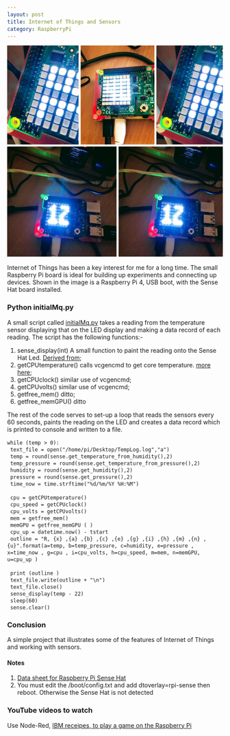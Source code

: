 ```yaml
---
layout: post
title: Internet of Things and Sensors
category: RaspberryPi
---
```


![A collage of David's temperature experiment](/images/20200609_101312-COLLAGE.jpg)

Internet of Things has been a key interest for me for a long time. The small Raspberry Pi board is ideal for building up experiments and connecting up devices.  Shown in the image is a Raspberry Pi 4,  USB boot,  with the Sense Hat board installed.  

### Python initialMq.py
A small script called [initialMq.py](https://github.com/CognitiveDave/e2eSensorNetwork/blob/master/initialMq.py) takes a reading from the temperature sensor displaying that on the LED display and making a data record of each reading.  The script has the following functions:-

1. sense_display(int) A small function to paint the reading onto the Sense Hat Led. [Derived from](https://pythonicpi.wordpress.com/2018/06/25/temperature-display-on-sensehat/);
2. getCPUtemperature() calls vcgencmd to get core temperature. [more here](https://elinux.org/RPI_vcgencmd_usage);
3. getCPUclock() similar use of vcgencmd;
4. getCPUvolts() similar use of vcgencmd;
5. getfree_mem() ditto;
6. getfree_memGPU() ditto 

The rest of the code serves to set-up a loop that reads the sensors every 60 seconds, paints the reading on the LED and creates a data record which is printed to console and written to a file.

```
while (temp > 0):
 text_file = open("/home/pi/Desktop/TempLog.log","a")
 temp = round(sense.get_temperature_from_humidity(),2)
 temp_pressure = round(sense.get_temperature_from_pressure(),2)
 humidity = round(sense.get_humidity(),2)
 pressure = round(sense.get_pressure(),2)
 time_now = time.strftime("%d/%m/%Y %H:%M")

 cpu = getCPUtemperature()
 cpu_speed = getCPUclock()
 cpu_volts = getCPUvolts()
 mem = getfree_mem()
 memGPU = getfree_memGPU ( )
 cpu_up = datetime.now() - tstart
 outline = "R, {x} ,{a} ,{b} ,{c} ,{e} ,{g} ,{i} ,{h} ,{m} ,{n} ,{u}".format(a=temp, b=temp_pressure, c=humidity, e=pressure , x=time_now , g=cpu , i=cpu_volts, h=cpu_speed, m=mem, n=memGPU, u=cpu_up )
 
 print (outline )
 text_file.write(outline + "\n")
 text_file.close()
 sense_display(temp - 22)
 sleep(60)
 sense.clear()
``` 
### Conclusion
A simple project that illustrates some of the features of Internet of Things and working with sensors.

#### Notes
1. [Data sheet for Raspberry Pi Sense Hat](http://www.wecl.com.hk/distribution/PDF/RaspberryPi/58-32-5300.pdf) 
2. You must edit the /boot/config.txt and add dtoverlay=rpi-sense then reboot. Otherwise the Sense Hat is not detected

### YouTube videos to watch
Use Node-Red, [IBM receipes](https://developer.ibm.com/recipes/tutorials/connecting-a-sense-hat-to-watson-iot-using-node-red/),[ to play a game on the Raspberry Pi](https://youtu.be/DjTI0fQ0cHA)
